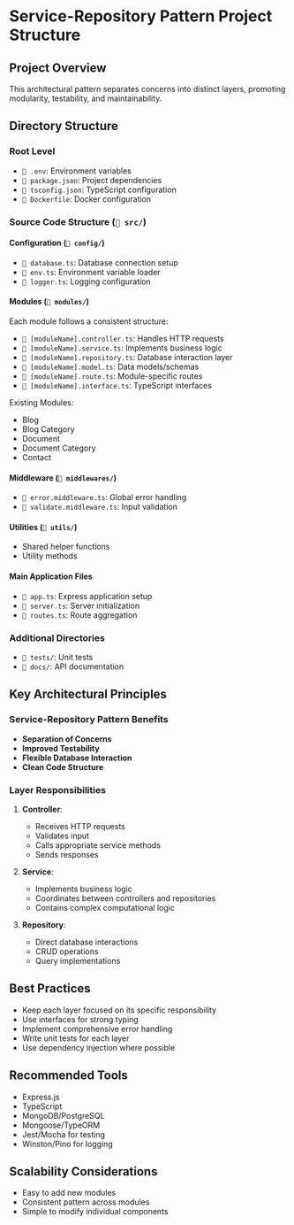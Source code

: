 # Service-Repository Pattern Project Structure

## Project Overview

This architectural pattern separates concerns into distinct layers, promoting modularity, testability, and maintainability.

## Directory Structure

### Root Level

- `📜 .env`: Environment variables
- `📜 package.json`: Project dependencies
- `📜 tsconfig.json`: TypeScript configuration
- `📜 Dockerfile`: Docker configuration

### Source Code Structure (`📂 src/`)

#### Configuration (`📂 config/`)

- `📜 database.ts`: Database connection setup
- `📜 env.ts`: Environment variable loader
- `📜 logger.ts`: Logging configuration

#### Modules (`📂 modules/`)

Each module follows a consistent structure:

- `📜 [moduleName].controller.ts`: Handles HTTP requests
- `📜 [moduleName].service.ts`: Implements business logic
- `📜 [moduleName].repository.ts`: Database interaction layer
- `📜 [moduleName].model.ts`: Data models/schemas
- `📜 [moduleName].route.ts`: Module-specific routes
- `📜 [moduleName].interface.ts`: TypeScript interfaces

Existing Modules:

- Blog
- Blog Category
- Document
- Document Category
- Contact

#### Middleware (`📂 middlewares/`)

- `📜 error.middleware.ts`: Global error handling
- `📜 validate.middleware.ts`: Input validation

#### Utilities (`📂 utils/`)

- Shared helper functions
- Utility methods

#### Main Application Files

- `📜 app.ts`: Express application setup
- `📜 server.ts`: Server initialization
- `📜 routes.ts`: Route aggregation

### Additional Directories

- `📂 tests/`: Unit tests
- `📂 docs/`: API documentation

## Key Architectural Principles

### Service-Repository Pattern Benefits

- **Separation of Concerns**
- **Improved Testability**
- **Flexible Database Interaction**
- **Clean Code Structure**

### Layer Responsibilities

1. **Controller**:

   - Receives HTTP requests
   - Validates input
   - Calls appropriate service methods
   - Sends responses

2. **Service**:

   - Implements business logic
   - Coordinates between controllers and repositories
   - Contains complex computational logic

3. **Repository**:
   - Direct database interactions
   - CRUD operations
   - Query implementations

## Best Practices

- Keep each layer focused on its specific responsibility
- Use interfaces for strong typing
- Implement comprehensive error handling
- Write unit tests for each layer
- Use dependency injection where possible

## Recommended Tools

- Express.js
- TypeScript
- MongoDB/PostgreSQL
- Mongoose/TypeORM
- Jest/Mocha for testing
- Winston/Pino for logging

## Scalability Considerations

- Easy to add new modules
- Consistent pattern across modules
- Simple to modify individual components
